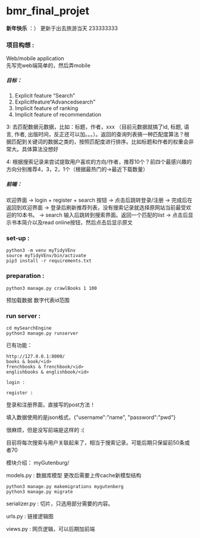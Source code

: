 # bmr_final_projet
**新年快乐** ：）
更新于出去旅游当天 233333333


### 项目构想 :

Web/mobile application <br>
先写完web端简单的，然后弄mobile

##### 目标：
1. Explicit feature “Search” 
2. Explicitfeature“Advancedsearch”
3. Implicit feature of ranking
4. Implicit feature of recommendation

3: 去匹配数据元数据，比如：标题，作者，xxx （目前元数据就搞了id, 标题, 语言, 作者, 出版时间，反正还可以加。。。）。返回的查询列表搞一种匹配度算法？根据匹配到关键词的数据之类的，按照匹配度进行排序。比如标题和作者的权重会非常大。具体算法没想好

4: 根据搜索记录来尝试提取用户喜欢的方向/作者，推荐10个？前四个最感兴趣的方向分别推荐4，3，2，1个（根据最热门的->最近下载数量）

##### 前端：
欢迎界面 -> login + register + search 按钮 
 -> 点击后跳转登录/注册 
 -> 完成后在返回到欢迎界面
 -> 登录后刷新推荐列表，没有搜索记录就选择原网站当前最受欢迎的10本书。
 -> search 输入后跳转到搜索界面。返回一个匹配的list
 -> 点击后显示书本简介以及read online按钮，然后点击后显示原文

### set-up :
```
python3 -m venv myTidyVEnv
source myTidyVEnv/bin/activate
pip3 install -r requirements.txt
```
### preparation :
```
python3 manage.py crawlBooks 1 100
```
预加载数据
数字代表id范围

### run server :
```
cd mySearchEngine
python3 manage.py runserver
```

已有功能：
```
http://127.0.0.1:8000/
books & book/<id>
frenchbooks & frenchbook/<id>
englishbooks & englishbook/<id>
```

```
login : 

register :
```
登录和注册界面，直接写的post方法！

填入数据使用的是json格式，{"username":"name", "password":"pwd"}

很麻烦，但是没写前端是这样的 :(

目前将每次搜索与用户关联起来了，相当于搜索记录。可能后期只保留前50条或者70

模块介绍：
myGutenburg/

models.py : 数据库模型
更改后需要上传cache新模型结构
```
python3 manage.py makemigrations mygutenberg
python3 manage.py migrate
```

serializer.py : 切片，只选用部分需要的内容。

urls.py : 链接逻辑图

views.py : 网页逻辑，可以后期加前端

